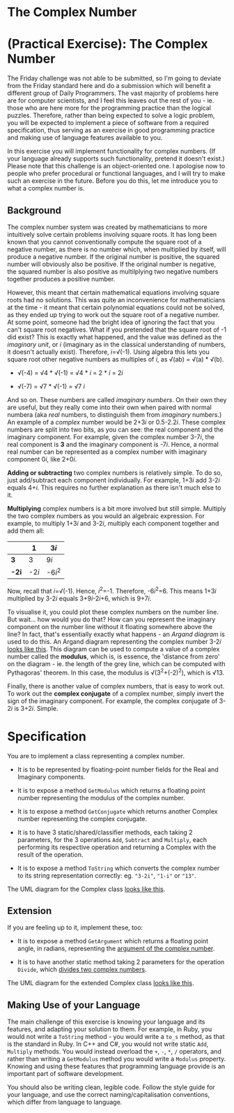 # The Complex Number
<div class="md"><h1><a href="#PEIcon"></a> <strong>(Practical Exercise)</strong>: The Complex Number</h1>
<p>The Friday challenge was not able to be submitted, so I'm going to deviate from the Friday standard here and do a submission which will benefit a different group of Daily Programmers. The vast majority of problems here are for computer scientists, and I feel this leaves out the rest of you - ie. those who are here more for the programming practice than the logical puzzles. Therefore, rather than being expected to solve a logic problem, you will be expected to implement a piece of software from a required specification, thus serving as an exercise in good programming practice and making use of language features available to you.</p>
<p>In this exercise you will implement functionality for complex numbers. (If your language already supports such functionality, pretend it doesn't exist.) Please note that this challenge is an object-oriented one. I apologise now to people who prefer procedural or functional languages, and I will try to make such an exercise in the future. Before you do this, let me introduce you to what a complex number is.</p>
<h2>Background</h2>
<p>The complex number system was created by mathematicians to more intuitively solve certain problems involving square roots. It has long been known that you cannot conventionally compute the square root of a negative number, as there is no number which, when multiplied by itself, will produce a negative number. If the original number is positive, the squared number will obviously also be positive. If the original number is negative, the squared number is also positive as multilplying two negative numbers together produces a positive number.</p>
<p>However, this meant that certain mathematical equations involving square roots had no solutions. This was quite an inconvenience for mathematicians at the time - it meant that certain polynomial equations could not be solved, as they ended up trying to work out the square root of a negative number. At some point, someone had the bright idea of ignoring the fact that you can't square root negatives. What if you pretended that the square root of -1 did exist? This is exactly what happened, and the value was defined as the <em>imaginary unit</em>, or <em>i</em> (imaginary as in the classical understanding of numbers, it doesn't actually exist). Therefore, <em>i</em>=√(-1). Using algebra this lets you square root other negative numbers as multiples of <em>i</em>, as √(ab) = √(a) * √(b).</p>
<ul>
<li><p>√(-4) = √4 * √(-1) = √4 * <em>i</em> = 2 * <em>i</em> = 2<em>i</em></p></li>
<li><p>√(-7) = √7 * √(-1) = √7 <em>i</em></p></li>
</ul>
<p>And so on. These numbers are called <em>imaginary numbers</em>. On their own they are useful, but they really come into their own when paired with normal numbera (aka <em>real</em> numbers, to distinguish them from <em>imaginary</em> numbers.) An example of a <em>complex</em> number would be 2+3<em>i</em> or 0.5-2.2<em>i</em>. These complex numbers are split into two bits, as you can see: the real component and the imaginary component. For example, given the complex number 3-7<em>i</em>, the real component is <strong>3</strong> and the imaginary component is -7<em>i</em>. Hence, a normal real number can be represented as a complex number with imaginary component 0<em>i</em>, like 2+0<em>i</em>.</p>
<p><strong>Adding or subtracting</strong> two complex numbers is relatively simple. To do so, just add/subtract each component individually. For example, 1+3<em>i</em> add 3-2<em>i</em> equals 4+<em>i</em>. This requires no further explanation as there isn't much else to it.</p>
<p><strong>Multiplying</strong> complex numbers is a bit more involved but still simple. Multiply the two complex numbers as you would an algebraic expression. For example, to multiply 1+3<em>i</em> and 3-2<em>i</em>, multiply each component together and add them all:</p>
<table><thead>
<tr>
<th></th>
<th>1</th>
<th>3<em>i</em></th>
</tr>
</thead><tbody>
<tr>
<td><strong>3</strong></td>
<td>3</td>
<td>9<em>i</em></td>
</tr>
<tr>
<td><strong>-2i</strong></td>
<td>-2<em>i</em></td>
<td>-6<em>i</em><sup>2</sup></td>
</tr>
</tbody></table>
<p>Now, recall that <em>i</em>=√(-1). Hence, <em>i</em><sup>2</sup>=-1. Therefore, -6<em>i</em><sup>2</sup>=6. This means 1+3<em>i</em> multiplied by 3-2<em>i</em> equals 3+9<em>i</em>-2<em>i</em>+6, which is 9+7<em>i</em>.</p>
<p>To visualise it, you could plot these complex numbers on the number line. But wait... how would you do that? How can you represent the imaginary component on the number line without it floating somewhere above the line? In fact, that's essentially exactly what happens - an <em>Argand diagram</em> is used to do this. An Argand diagram representing the complex number 3-2<em>i</em> <a href="http://i.imgur.com/xycfwUk.gif">looks like this</a>. This diagram can be used to compute a value of a complex number called the <strong>modulus</strong>, which is, is essence, the 'distance from zero' on the diagram - ie. the length of the grey line, which can be computed with Pythagoras' theorem. In this case, the modulus is √(3<sup>2</sup>+(-2)<sup>2</sup>), which is √13.</p>
<p>Finally, there is another value of complex numbers, that is easy to work out. To work out the <strong>complex conjugate</strong> of a complex number, simply invert the sign of the imaginary component. For example, the complex conjugate of 3-2<em>i</em> is 3+2<em>i</em>. Simple.</p>
<h1>Specification</h1>
<p>You are to implement a class representing a complex number.</p>
<ul>
<li><p>It is to be represented by floating-point number fields for the Real and Imaginary components.</p></li>
<li><p>It is to expose a method <code>GetModulus</code> which returns a floating point number representing the modulus of the complex number.</p></li>
<li><p>It is to expose a method <code>GetConjugate</code> which returns another Complex number representing the complex conjugate.</p></li>
<li><p>It is to have 3 static/shared/classifier methods, each taking 2 parameters, for the 3 operations <code>Add</code>, <code>Subtract</code> and <code>Multiply</code>, each performing its respective operation and returning a Complex with the result of the operation.</p></li>
<li><p>It is to expose a method <code>ToString</code> which converts the complex number to its string representation correctly: eg. <code>"3-2i"</code>, <code>"1-i"</code> or <code>"13"</code>.</p></li>
</ul>
<p>The UML diagram for the Complex class <a href="http://i.imgur.com/PJYBCgd.png">looks like this</a>.</p>
<h2>Extension</h2>
<p>If you are feeling up to it, implement these, too:</p>
<ul>
<li><p>It is to expose a method <code>GetArgument</code> which returns a floating point angle, in radians, representing the <a href="http://en.wikipedia.org/wiki/Argument_%28complex_analysis%29">argument of the complex number</a>.</p></li>
<li><p>It is to have another static method taking 2 parameters for the operation <code>Divide</code>, which <a href="http://mathworld.wolfram.com/ComplexDivision.html">divides two complex numbers</a>.</p></li>
</ul>
<p>The UML diagram for the extended Complex class <a href="http://i.imgur.com/z1ENG9F.png">looks like this</a>.</p>
<h2>Making Use of your Language</h2>
<p>The main challenge of this exercise is knowing your language and its features, and adapting your solution to them. For example, in Ruby, you would not write a <code>ToString</code> method - you would write a <code>to_s</code> method, as that is the standard in Ruby. In C++ and C#, you would not write static <code>Add</code>, <code>Multiply</code> methods. You would instead overload the <code>+</code>, <code>-</code>, <code>*</code>, <code>/</code> operators, and rather than writing a <code>GetModulus</code> method you would write a <code>Modulus</code> property. Knowing and using these features that programming language provide is an important part of software development.</p>
<p>You should also be writing clean, legible code. Follow the style guide for your language, and use the correct naming/capitalisation conventions, which differ from language to language.</p>
</div>
